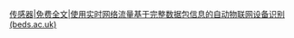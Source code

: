 [传感器|免费全文|使用实时网络流量基于完整数据包信息的自动物联网设备识别 (beds.ac.uk)](https://0-www-mdpi-com.brum.beds.ac.uk/1424-8220/21/8/2660)